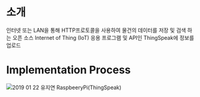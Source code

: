 # 소개

인터넷 또는 LAN을 통해 HTTP프로토콜을 사용하여 물건의 데이터를 저장 및 검색 하는 오픈 소스 Internet of Thing (IoT) 응용 프로그램 및 API인 ThingSpeak에 정보를 업로드

# Implementation Process
![2019 01 22 유지연 RaspbeeryPi(ThingSpeak)](https://user-images.githubusercontent.com/57094856/134799629-c87f1ee4-69e7-40d4-a0df-8b6372899619.jpg)
